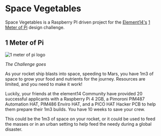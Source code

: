 # Space Vegetables

Space Vegetables is a Raspberry PI driven project for the [Element14\'s](https://www.element14.com/community/welcome) [1 Meter of Pi](https://www.element14.com/community/community/design-challenges/1-meter-of-pi?ICID=DCHmain-featured-top3challenges) design challenge. 

## 1 Meter of Pi
![1 meter of pi logo](https://www.element14.com/community/themes/images/2020/1meterPi_profile.png)

_The Challenge goes_

As your rocket ship blasts into space, speeding to Mars, you have 1m3 of space to grow your food and nutrients for the journey. Resources are limited, and you need to make it work!

 

 Luckily, your friends at the element14 Community have provided 20 successful applicants with a Raspberry Pi 4 2GB, a Pimoroni PIM487 Automation HAT, PIM486 Enviro HAT, and a PICO HAT Hacker PCB to help them prepare their 1m3 builds. You have 10 weeks to save your crew.

 This could be the 1m3 of space on your rocket, or it could be used to feed the masses or in an urban setting to help feed the needy during a global disaster.
